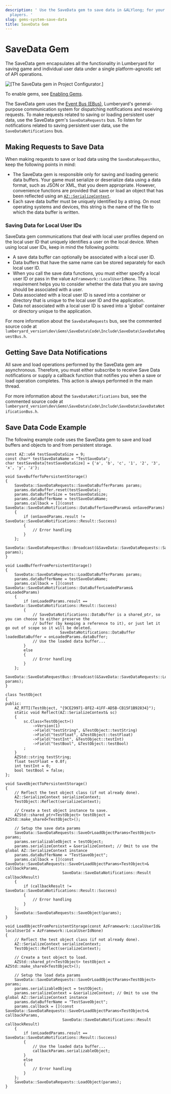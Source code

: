 ```yaml
---
description: ' Use the SaveData gem to save data in &ALYlong; for your game and game
  players. '
slug: gems-system-save-data
title: SaveData Gem
---
```

# SaveData Gem<a name="gems-system-save-data"></a>

The SaveData gem encapsulates all the functionality in Lumberyard for saving game and individual user data under a single platform\-agnostic set of API operations\.

![\[The SaveData gem in Project Configurator.\]](/images/userguide/gems-system-save-data-1.png)

To enable gems, see [Enabling Gems](gems-system-using-project-configurator.md)\.

The SaveData gem uses the [Event Bus \(EBus\)](ebus-intro.md), Lumberyard's general\-purpose communication system for dispatching notifications and receiving requests\. To make requests related to saving or loading persistent user data, use the SaveData gem's `SaveDataRequests` bus\. To listen for notifications related to saving persistent user data, use the `SaveDataNotifications` bus\.

## Making Requests to Save Data<a name="gems-system-save-data-requests"></a>

When making requests to save or load data using the `SaveDataRequestBus`, keep the following points in mind:
+ The SaveData gem is responsible only for saving and loading generic data buffers\. Your game must serialize or deserialize data using a data format, such as JSON or XML, that you deem appropriate\. However, convenience functions are provided that save or load an object that has been reflected using an [`AZ::SerializeContext`](component-entity-system-reflection-serialization-context.md)\.
+ Each save data buffer must be uniquely identified by a string\. On most operating systems and devices, this string is the name of the file to which the data buffer is written\.

### Saving Data for Local User IDs<a name="gems-system-save-data-local-user-ids"></a>

SaveData gem communications that deal with local user profiles depend on the local user ID that uniquely identifies a user on the local device\. When using local user IDs, keep in mind the following points:
+ A save data buffer can optionally be associated with a local user ID\.
+ Data buffers that have the same name can be stored separately for each local user ID\.
+ When you call the save data functions, you must either specify a local user ID or pass in the value `AzFramework::LocalUserIdNone`\. This requirement helps you to consider whether the data that you are saving should be associated with a user\.
+ Data associated with a local user ID is saved into a container or directory that is unique to the local user ID and the application\.
+ Data not associated with a local user ID is saved into a 'global' container or directory unique to the application\.

For more information about the `SaveDataRequests` bus, see the commented source code at `lumberyard_version\dev\Gems\SaveData\Code\Include\SaveData\SaveDataRequestBus.h`\.

## Getting Save Data Notifications<a name="gems-system-save-data-notifications"></a>

All save and load operations performed by the SaveData gem are asynchronous\. Therefore, you must either subscribe to receive Save Data notifications or supply a callback function that notifies you when a save or load operation completes\. This action is always performed in the main thread\.

For more information about the `SaveDataNotifications` bus, see the commented source code at `lumberyard_version\dev\Gems\SaveData\Code\Include\SaveData\SaveDataNotificationBus.h`\.

## Save Data Code Example<a name="gems-system-save-data-code-example"></a>

The following example code uses the SaveData gem to save and load buffers and objects to and from persistent storage\.

```
const AZ::u64 testSaveDataSize = 9;
const char* testSaveDataName = "TestSaveData";
char testSaveData[testSaveDataSize] = {'a', 'b', 'c', '1', '2', '3', 'x', 'y', 'z'};

void SaveBufferToPersistentStorage()
{
    SaveData::SaveDataRequests::SaveDataBufferParams params;
    params.dataBuffer.reset(testSaveData);
    params.dataBufferSize = testSaveDataSize;
    params.dataBufferName = testSaveDataName;
    params.callback = [](const SaveData::SaveDataNotifications::DataBufferSavedParams& onSavedParams)
    {
        if (onSavedParams.result != SaveData::SaveDataNotifications::Result::Success)
        {
            // Error handling
        }
    };
    SaveData::SaveDataRequestBus::Broadcast(&SaveData::SaveDataRequests::SaveDataBuffer, params);
}

void LoadBufferFromPersistentStorage()
{
    SaveData::SaveDataRequests::LoadDataBufferParams params;
    params.dataBufferName = testSaveDataName;
    params.callback = [](const SaveData::SaveDataNotifications::DataBufferLoadedParams& onLoadedParams)
    {
        if (onLoadedParams.result == SaveData::SaveDataNotifications::Result::Success)
        {
            // SaveDataNotifications::DataBuffer is a shared_ptr, so you can choose to either preserve the
            // buffer (by keeping a reference to it), or just let it go out of scope so it will be deleted.
                        SaveDataNotifications::DataBuffer loadedDataBuffer = onLoadedParams.dataBuffer;
            // Use the loaded data buffer...
        }
        else
        {
            // Error handling
        }
    };
    SaveData::SaveDataRequestBus::Broadcast(&SaveData::SaveDataRequests::LoadDataBuffer, params);
}

class TestObject
{
public:
    AZ_RTTI(TestObject, "{9CE29971-8FE2-41FF-AD5B-CB15F1B92834}");
    static void Reflect(AZ::SerializeContext& sc)
    {
        sc.Class<TestObject>()
            ->Version(1)
            ->Field("testString", &TestObject::testString)
            ->Field("testFloat", &TestObject::testFloat)
            ->Field("testInt", &TestObject::testInt)
            ->Field("testBool", &TestObject::testBool)
        ;
    }
    AZStd::string testString;
    float testFloat = 0.0f;
    int testInt = 0;
    bool testBool = false;
}; 

void SaveObjectToPersistentStorage()
{
    // Reflect the test object class (if not already done).
    AZ::SerializeContext serializeContext;
    TestObject::Reflect(serializeContext);

    // Create a test object instance to save.
    AZStd::shared_ptr<TestObject> testObject = AZStd::make_shared<TestObject>();

    // Setup the save data params
    SaveData::SaveDataRequests::SaveOrLoadObjectParams<TestObject> params;
    params.serializableObject = testObject;
    params.serializeContext = &serializeContext; // Omit to use the global AZ::SerializeContext instance
    params.dataBufferName = "TestSaveObject";
    params.callback = [](const SaveData::SaveDataRequests::SaveOrLoadObjectParams<TestObject>& callbackParams,
                         SaveData::SaveDataNotifications::Result callbackResult)
    {
        if (callbackResult != SaveData::SaveDataNotifications::Result::Success)
        {
            // Error handling
        }
    };
    SaveData::SaveDataRequests::SaveObject(params);
}

void LoadObjectFromPersistentStorage(const AzFramework::LocalUserId& localUserId = AzFramework::LocalUserIdNone)
{
    // Reflect the test object class (if not already done).
    AZ::SerializeContext serializeContext;
    TestObject::Reflect(serializeContext);

    // Create a test object to load.
    AZStd::shared_ptr<TestObject> testObject = AZStd::make_shared<TestObject>();

    // Setup the load data params
    SaveData::SaveDataRequests::SaveOrLoadObjectParams<TestObject> params;
    params.serializableObject = testObject;
    params.serializeContext = &serializeContext; // Omit to use the global AZ::SerializeContext instance
    params.dataBufferName = "TestSaveObject";
    params.callback = [](const SaveData::SaveDataRequests::SaveOrLoadObjectParams<TestObject>& callbackParams,
                         SaveData::SaveDataNotifications::Result callbackResult)
    {
        if (onLoadedParams.result == SaveData::SaveDataNotifications::Result::Success)
        {
            // Use the loaded data buffer...
            callbackParams.serializableObject;
        }
        else
        {
            // Error handling
        }
    };
    SaveData::SaveDataRequests::LoadObject(params);
}
```